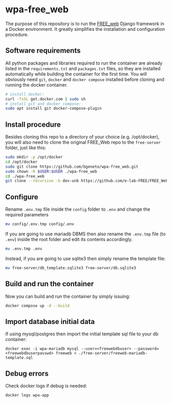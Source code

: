 # wpa-free_web

The purpose of this repository is to run the [FREE_web](https://github.com/e-lab-FREE/FREE_Web) 
Django framework in a Docker environment. It greatly simplifies the installation and configuration procedure.


## Software requirements

All python packages and libraries required to run the container are already listed in the `requirements.txt` and `packages.txt` files, so they are installed automatically while building the container for the first time. 
You will obviously need `git`, `docker` and `docker compose` installed before cloning and running the docker container. 

```bash 
# install docker:
curl -fsSL get.docker.com | sudo sh
# install git and docker compose:
sudo apt install git docker-compose-plugin
```

## Install procedure

Besides cloning this repo to a directory of your choice (e.g. /opt/docker), you will also need to clone the original FREE_Web repo to the `free-server` folder, just like this:

```bash
sudo mkdir -p /opt/docker
cd /opt/docker
sudo git clone https://github.com/bgeneto/wpa-free_web.git
sudo chown -R $USER:$USER ./wpa-free_web
cd ./wpa-free_web
git clone --recursive -b dev-unb https://github.com/e-lab-FREE/FREE_Web.git ./free-server
```

## Configure

Rename `.env.tmp` file inside the `config` folder to `.env` and change the required parameters

```bash
mv config/.env.tmp config/.env
```

If you are going to use mariadb DBMS then also rename the `.env.tmp` file (to `.env`) inside the root folder and edit its contents accordingly.
```bash
mv .env.tmp .env
```

Instead, if you are going to use sqlite3 then simply rename the template file:

```bash
mv free-server/db_template.sqlite3 free-server/db.sqlite3
```


## Build and run the container

Now you can build and run the container by simply issuing: 

```bash
docker compose up -d --build
```

## Import database initial data


If using mysql/postgres then import the initial template sql file to your db container: 

```
docker exec -i wpa-mariadb mysql --user=<freewebdbuser> --password=<freewebdbuserpasswd> freeweb < ./free-server/freeweb-mariadb-template.sql
``` 

## Debug errors

Check docker logs if debug is needed:

```bash
docker logs wpa-app
```
